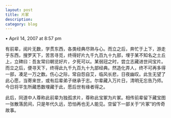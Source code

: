 ```yaml
---
layout: post
title: 片冢
description: 
category: blog
---
```

• April 14, 2007 at 8:57 pm 
 
有前辈，阅片无数，学贯东西，各类经典尽熟与心。而立之后，奔忙于上下，游走乎东西，搜罗天下，苦苦寻觅，终得好片九千九百九十九部，埋于某不知名之土丘上，立碑曰：吾友常曰朝览好片，夕死可以。某弱冠之时，尝立志藏进世间宝片。而立之后，便寻天下，终得此九千九百九十九部经典。然造化弄人，终不可再多得一部，凑足一万之数。伤心之际，常自怨自艾，临风长悲，日夜幽叹。此生无望了此心愿，当寄来世，或有后辈弟子继承于志。尔辈藏入万片日，清明无忘告乃师。今日将平生所藏悉数埋藏于此，愿后世有缘者得之。

此后，同道中人尊称此前辈为独孤求片，尊称此宝冢为片冢。相传前辈留下藏宝图一张散落民间，只是年代久远，恐怕再也无人能见。空留下一部关于“片冢”的传奇故事。
